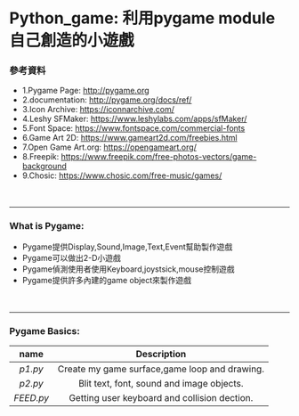 # Python_game: 利用pygame module自己創造的小遊戲

### 參考資料
  * 1.Pygame Page: http://pygame.org
  * 2.documentation: http://pygame.org/docs/ref/
  * 3.Icon Archive: https://iconnarchive.com/
  * 4.Leshy SFMaker: https://www.leshylabs.com/apps/sfMaker/
  * 5.Font Space: https://www.fontspace.com/commercial-fonts
  * 6.Game Art 2D: https://www.gameart2d.com/freebies.html
  * 7.Open Game Art.org: https://opengameart.org/
  * 8.Freepik: https://www.freepik.com/free-photos-vectors/game-background
  * 9.Chosic: https://www.chosic.com/free-music/games/<br><br><br>
 -----------

### What is Pygame:
  * Pygame提供Display,Sound,Image,Text,Event幫助製作遊戲
  * Pygame可以做出2-D小遊戲
  * Pygame偵測使用者使用Keyboard,joystsick,mouse控制遊戲
  * Pygame提供許多內建的game object來製作遊戲<br><br><br>
 ------------
### Pygame Basics:
| name | Description |
|:-----:|:----------:|
|_p1.py_| Create my game surface,game loop and drawing. |
|_p2.py_| Blit text, font, sound and image objects.  |
|_FEED.py_| Getting user keyboard and collision dection. |
